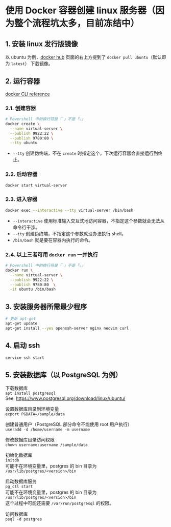 # 使用 Docker 容器创建 linux 服务器（因为整个流程坑太多，目前冻结中）

## 1. 安装 linux 发行版镜像

以 ubuntu 为例，[docker hub](https://hub.docker.com/_/ubuntu) 页面的右上方提到了 `docker pull ubuntu`（默认即为 `latest`） 下载镜像。

## 2. 运行容器

[docker CLI reference](https://docs.docker.com/reference/cli/docker/)

### 2.1. 创建容器

```sh
# Powershell 中的换行符是「`」不是「\」
docker create \
  --name virtual-server \
  --publish 9922:22 \
  --publish 9780:80 \
  --tty ubuntu
```

- `--tty` 创建伪终端，不在 `create` 时指定这个，下次运行容器会直接运行到终止。

### 2.2. 启动容器

```sh
docker start virtual-server
```

### 2.3. 进入容器

```sh
docker exec --interactive --tty virtual-server /bin/bash
```

- `--interactive` 使用标准输入交互式地访问容器，不指定这个参数就会无法从命令行干涉。
- `--tty` 创建伪终端，不指定这个参数就没办法执行 shell。
- `/bin/bash` 就是要在容器内执行的命令。

### 2.4. 以上三者可用 `docker run` 一并执行

```sh
# Powershell 中的换行符是「`」不是「\」
docker run \
  --name virtual-server \
  --publish 9922:22 \
  --publish 9780:80  \
  -it ubuntu /bin/bash
```

## 3. 安装服务器所需最少程序

```sh
# 更新 apt-get
apt-get update
apt-get install --yes openssh-server nginx neovim curl
```

## 4. 启动 ssh

```sh
service ssh start
```

## 5. 安装数据库（以 PostgreSQL 为例）

下载数据库 \
`apt install postgresql` \
See: <https://www.postgresql.org/download/linux/ubuntu/>

设置数据库目录到环境变量 \
`export PGDATA=/sample/data`

创建普通用户（PostgreSQL 部分命令不能使用 root 用户执行） \
`useradd -d /home/username -m username`

修改数据库目录访问权限 \
`chown username:username /sample/data`

初始化数据库 \
`initdb` \
可能不在环境变量里，postgres 的 bin 目录为 `/usr/lib/postgres/<version>/bin`

启动数据库服务 \
`pg_ctl start` \
可能不在环境变量里，postgres 的 bin 目录为 `/usr/lib/postgres/<version>/bin` \
这个过程中可能还需要 `/var/run/postgresql` 的权限。

访问数据库 \
`psql -d postgres`
